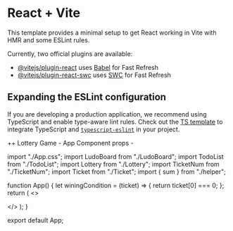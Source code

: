 # React + Vite

This template provides a minimal setup to get React working in Vite with HMR and some ESLint rules.

Currently, two official plugins are available:

- [@vitejs/plugin-react](https://github.com/vitejs/vite-plugin-react/blob/main/packages/plugin-react/README.md) uses [Babel](https://babeljs.io/) for Fast Refresh
- [@vitejs/plugin-react-swc](https://github.com/vitejs/vite-plugin-react-swc) uses [SWC](https://swc.rs/) for Fast Refresh

## Expanding the ESLint configuration

If you are developing a production application, we recommend using TypeScript and enable type-aware lint rules. Check out the [TS template](https://github.com/vitejs/vite/tree/main/packages/create-vite/template-react-ts) to integrate TypeScript and [`typescript-eslint`](https://typescript-eslint.io) in your project.

++ Lottery Game - App Component props -

import "./App.css";
import LudoBoard from "./LudoBoard";
import TodoList from "./TodoList";
import Lottery from "./Lottery";
import TicketNum from "./TicketNum";
import Ticket from "./Ticket";
import { sum } from "./helper";

function App() {
let winingCondition = (ticket) => {
return ticket[0] === 0;
};
return (
<>
<!-- <Lottery n={3} winCondition={winingCondition} /> -->
</>
);
}

export default App;
